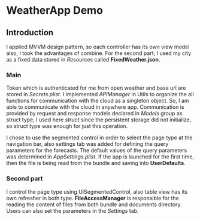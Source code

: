 #  WeatherApp Demo

## Introduction

I applied MVVM design pattern, so each controller has its own view model also, I took the advantages of combine. For the second part, I used my city as a fixed data stored in _Resources_ called **FixedWeather.json**.

### Main

Token which is authenticated for me from open weather and base url are stored in _Secrets.plist_. I implemented _APIManager_ in Utils to organize the all functions for communication with the cloud as a singleton object. So, I am able to communicate with the cloud in anywhere app. Communication is provided by request and response models declared in _Models_ group as struct type, I used here _struct_ since the persistent storage did not initialize, so struct type was enough for just this operation.

I chose to use the segmented control in order to select the page type at the navigation bar, also settings tab was added for defining the query parameters for the forecasts. The default values of the query parameters was determined in _AppSettings.plist_. If the app is launched for the first time, then the file is being read from the bundle and saving into **UserDefaults**.

### Second part

I control the page type using UISegmentedControl, also table view has its own refresher in both type. **FileAccessManager** is responsible for the reading the content of files from both bundle and documents directory. Users can also set the parameters in the _Settings_ tab.
